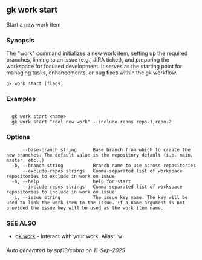## gk work start

Start a new work item

### Synopsis


The "work" command initializes a new work item, setting up the required branches, linking to an issue (e.g., JIRA ticket), and preparing the workspace for focused development. 
It serves as the starting point for managing tasks, enhancements, or bug fixes within the gk workflow.


```
gk work start [flags]
```

### Examples

```

  gk work start <name>
  gk work start "cool new work" --include-repos repo-1,repo-2

```

### Options

```
      --base-branch string      Base branch from which to create the new branches. The default value is the repository default (i.e. main, master, etc..)
  -b, --branch string           Branch name to use across repositories
      --exclude-repos strings   Comma-separated list of workspace repositories to exclude in work on issue
  -h, --help                    help for start
      --include-repos strings   Comma-separated list of workspace repositories to include in work on issue
  -i, --issue string            The issue key name. The key will be used to link the work item to the issue. If a name argument is not provided the issue key will be used as the work item name.
```

### SEE ALSO

* [gk work](gk_work.md)	 - Interact with your work. Alias: 'w'

###### Auto generated by spf13/cobra on 11-Sep-2025
